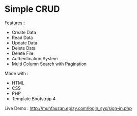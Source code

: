 # Simple CRUD

Features :
- Create Data
- Read Data
- Update Data
- Delete Data
- Delete File
- Authentication System
- Multi Column Search with Pagination

Made with :
- HTML
- CSS
- PHP
- Template Bootstrap 4

Live Demo :
http://muhfauzan.epizy.com/login_sys/sign-in.php
